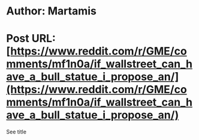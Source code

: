 # Author: Martamis
# Post URL: [https://www.reddit.com/r/GME/comments/mf1n0a/if_wallstreet_can_have_a_bull_statue_i_propose_an/](https://www.reddit.com/r/GME/comments/mf1n0a/if_wallstreet_can_have_a_bull_statue_i_propose_an/)


See title